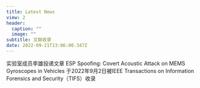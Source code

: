 ```yaml
---
title: Latest News
view: 2
header:
  caption: ""
  image: ""
subtitle: 文献收录
date: 2022-09-21T13:06:00.347Z
---
```

实验室成员李雄投递文章 ESP Spoofing: Covert Acoustic Attack on MEMS Gyroscopes in Vehicles 于2022年9月2日被IEEE Transactions on Information Forensics and Security（TIFS）收录